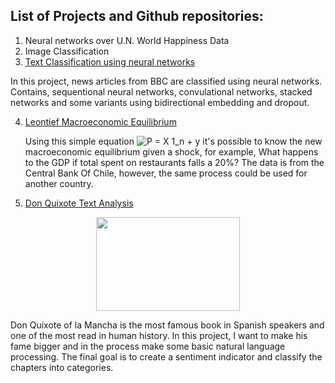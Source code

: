 ## List of Projects and Github repositories:

1. Neural networks over U.N. World Happiness Data
2. Image Classification
3. [Text Classification using neural networks](https://github.com/bavilaa/adv_ml/blob/master/BBC_News_Category_Classification_Mini_Hackathon.ipynb)

  In this project, news articles from BBC are classified using neural networks. Contains, sequentional neural networks, convulational networks, stacked networks and some variants using bidirectional embedding and dropout.


4. [Leontief Macroeconomic Equilibrium](https://github.com/bavilaa/leontief)

   Using this simple equation ![P = X 1_n + y](https://render.githubusercontent.com/render/math?math=P%20%3D%20X%201_n%20%2B%20y) it's possible to know the new macroeconomic equilibrium given a shock, for example, What happens to the GDP if total spent on restaurants falls a 20%? The data is from the Central Bank Of Chile, however, the same process could be used for another country.

5. [Don Quixote Text Analysis](https://github.com/bavilaa/quijote)

<html>
<p align="center">
  <img width="230" height="150" src="http://static.plenummedia.com/30644/images/20160505094554-don-quijote-de-la-mancha-web.jpg">
</p>
</html>
  Don Quixote of la Mancha is the most famous book in Spanish speakers and one of the most read in human history. In this project, I want to make his fame bigger and in the process make some basic natural language processing. The final goal is to create a sentiment indicator and classify the chapters into categories.



